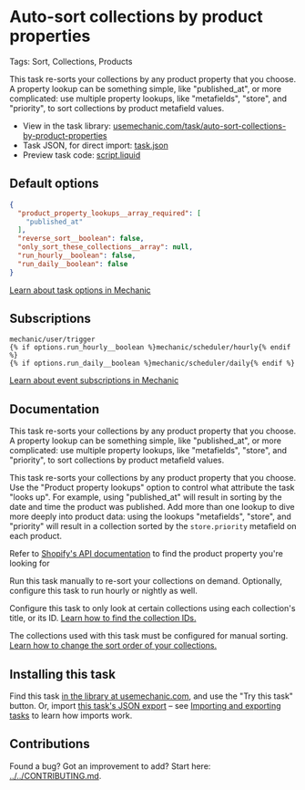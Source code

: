 # Auto-sort collections by product properties

Tags: Sort, Collections, Products

This task re-sorts your collections by any product property that you choose. A property lookup can be something simple, like "published_at", or more complicated: use multiple property lookups, like "metafields", "store", and "priority", to sort collections by product metafield values.

* View in the task library: [usemechanic.com/task/auto-sort-collections-by-product-properties](https://usemechanic.com/task/auto-sort-collections-by-product-properties)
* Task JSON, for direct import: [task.json](../../tasks/auto-sort-collections-by-product-properties.json)
* Preview task code: [script.liquid](./script.liquid)

## Default options

```json
{
  "product_property_lookups__array_required": [
    "published_at"
  ],
  "reverse_sort__boolean": false,
  "only_sort_these_collections__array": null,
  "run_hourly__boolean": false,
  "run_daily__boolean": false
}
```

[Learn about task options in Mechanic](https://docs.usemechanic.com/article/471-task-options)

## Subscriptions

```liquid
mechanic/user/trigger
{% if options.run_hourly__boolean %}mechanic/scheduler/hourly{% endif %}
{% if options.run_daily__boolean %}mechanic/scheduler/daily{% endif %}
```

[Learn about event subscriptions in Mechanic](https://docs.usemechanic.com/article/408-subscriptions)

## Documentation

This task re-sorts your collections by any product property that you choose. A property lookup can be something simple, like "published_at", or more complicated: use multiple property lookups, like "metafields", "store", and "priority", to sort collections by product metafield values.

This task re-sorts your collections by any product property that you choose. Use the "Product property lookups" option to control what attribute the task "looks up". For example, using "published_at" will result in sorting by the date and time the product was published. Add more than one lookup to dive more deeply into product data: using the lookups "metafields", "store", and "priority" will result in a collection sorted by the `store.priority` metafield on each product.

Refer to [Shopify's API documentation](https://help.shopify.com/en/api/reference/products/product) to find the product property you're looking for

Run this task manually to re-sort your collections on demand. Optionally, configure this task to run hourly or nightly as well.

Configure this task to only look at certain collections using each collection's title, or its ID. [Learn how to find the collection IDs.](https://help.usemechanic.com/en/articles/2946120-how-do-i-find-an-id-for-a-product-collection-order-or-something-else)

The collections used with this task must be configured for manual sorting. [Learn how to change the sort order of your collections.](https://help.shopify.com/en/manual/products/collections/collection-layout#change-the-sort-order-for-the-products-in-a-collection)

## Installing this task

Find this task [in the library at usemechanic.com](https://usemechanic.com/task/auto-sort-collections-by-product-properties), and use the "Try this task" button. Or, import [this task's JSON export](../../tasks/auto-sort-collections-by-product-properties.json) – see [Importing and exporting tasks](https://docs.usemechanic.com/article/505-importing-and-exporting-tasks) to learn how imports work.

## Contributions

Found a bug? Got an improvement to add? Start here: [../../CONTRIBUTING.md](../../CONTRIBUTING.md).
